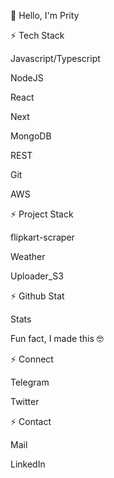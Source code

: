 👋 Hello, I'm Prity

⚡ Tech Stack

Javascript/Typescript

NodeJS

React

Next

MongoDB

REST

Git

AWS 

⚡ Project Stack

 flipkart-scraper
 
 Weather

 Uploader_S3

⚡ Github Stat

Stats

Fun fact, I made this 🤓

⚡ Connect

Telegram

Twitter

⚡ Contact

Mail

LinkedIn
